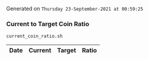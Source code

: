 Generated on `Thursday 23-September-2021 at 00:59:25`

### Current to Target Coin Ratio
`current_coin_ratio.sh`

Date|Current|Target|Ratio
---|---|---|---
